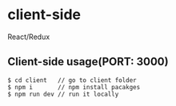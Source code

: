 # client-side
React/Redux

## Client-side usage(PORT: 3000)
```terminal
$ cd client   // go to client folder
$ npm i       // npm install pacakges
$ npm run dev // run it locally

